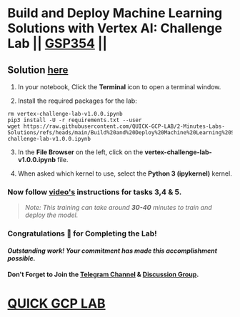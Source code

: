 # Build and Deploy Machine Learning Solutions with Vertex AI: Challenge Lab || [GSP354](https://www.cloudskillsboost.google/focuses/22019?parent=catalog) ||

## Solution [here](https://youtu.be/aGBZoWKhOyk)

1. In your notebook, Click the **Terminal** icon to open a terminal window.

2. Install the required packages for the lab:
   
```
rm vertex-challenge-lab-v1.0.0.ipynb
pip3 install -U -r requirements.txt --user
wget https://raw.githubusercontent.com/QUICK-GCP-LAB/2-Minutes-Labs-Solutions/refs/heads/main/Build%20and%20Deploy%20Machine%20Learning%20Solutions%20with%20Vertex%20AI%20Challenge%20Lab/vertex-challenge-lab-v1.0.0.ipynb
```
3. In the **File Browser** on the left, click on the **vertex-challenge-lab-v1.0.0.ipynb** file.

4. When asked which kernel to use, select the **Python 3 (ipykernel)** kernel.

### Now follow [video's](https://youtu.be/aGBZoWKhOyk) instructions for tasks 3,4 & 5.

> *Note: This training can take around **30-40** minutes to train and deploy the model.*

### Congratulations 🎉 for Completing the Lab!  

#### *Outstanding work! Your commitment has made this accomplishment possible.*  

#### Don't Forget to Join the [Telegram Channel](https://t.me/quickgcplab) & [Discussion Group](https://t.me/quickgcplabchats).

# [QUICK GCP LAB](https://www.youtube.com/@quickgcplab) 
